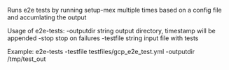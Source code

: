   
Runs e2e tests by running setup-mex multiple times based on a config file and accumlating the output

Usage of e2e-tests:
  -outputdir string
        output directory, timestamp will be appended
  -stop
        stop on failures
  -testfile string
        input file with tests

Example:
e2e-tests -testfile testfiles/gcp_e2e_test.yml  -outputdir /tmp/test_out

